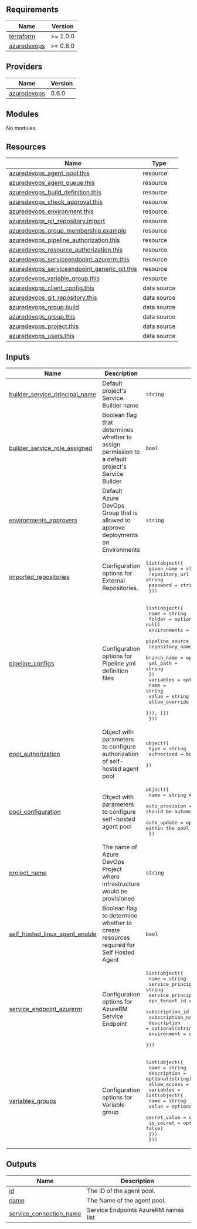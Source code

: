 <!-- BEGIN_TF_DOCS -->
## Requirements

| Name | Version |
|------|---------|
| <a name="requirement_terraform"></a> [terraform](#requirement\_terraform) | >= 1.0.0 |
| <a name="requirement_azuredevops"></a> [azuredevops](#requirement\_azuredevops) | >= 0.8.0 |

## Providers

| Name | Version |
|------|---------|
| <a name="provider_azuredevops"></a> [azuredevops](#provider\_azuredevops) | 0.6.0 |

## Modules

No modules.

## Resources

| Name | Type |
|------|------|
| [azuredevops_agent_pool.this](https://registry.terraform.io/providers/microsoft/azuredevops/latest/docs/resources/agent_pool) | resource |
| [azuredevops_agent_queue.this](https://registry.terraform.io/providers/microsoft/azuredevops/latest/docs/resources/agent_queue) | resource |
| [azuredevops_build_definition.this](https://registry.terraform.io/providers/microsoft/azuredevops/latest/docs/resources/build_definition) | resource |
| [azuredevops_check_approval.this](https://registry.terraform.io/providers/microsoft/azuredevops/latest/docs/resources/check_approval) | resource |
| [azuredevops_environment.this](https://registry.terraform.io/providers/microsoft/azuredevops/latest/docs/resources/environment) | resource |
| [azuredevops_git_repository.import](https://registry.terraform.io/providers/microsoft/azuredevops/latest/docs/resources/git_repository) | resource |
| [azuredevops_group_membership.example](https://registry.terraform.io/providers/microsoft/azuredevops/latest/docs/resources/group_membership) | resource |
| [azuredevops_pipeline_authorization.this](https://registry.terraform.io/providers/microsoft/azuredevops/latest/docs/resources/pipeline_authorization) | resource |
| [azuredevops_resource_authorization.this](https://registry.terraform.io/providers/microsoft/azuredevops/latest/docs/resources/resource_authorization) | resource |
| [azuredevops_serviceendpoint_azurerm.this](https://registry.terraform.io/providers/microsoft/azuredevops/latest/docs/resources/serviceendpoint_azurerm) | resource |
| [azuredevops_serviceendpoint_generic_git.this](https://registry.terraform.io/providers/microsoft/azuredevops/latest/docs/resources/serviceendpoint_generic_git) | resource |
| [azuredevops_variable_group.this](https://registry.terraform.io/providers/microsoft/azuredevops/latest/docs/resources/variable_group) | resource |
| [azuredevops_client_config.this](https://registry.terraform.io/providers/microsoft/azuredevops/latest/docs/data-sources/client_config) | data source |
| [azuredevops_git_repository.this](https://registry.terraform.io/providers/microsoft/azuredevops/latest/docs/data-sources/git_repository) | data source |
| [azuredevops_group.build](https://registry.terraform.io/providers/microsoft/azuredevops/latest/docs/data-sources/group) | data source |
| [azuredevops_group.this](https://registry.terraform.io/providers/microsoft/azuredevops/latest/docs/data-sources/group) | data source |
| [azuredevops_project.this](https://registry.terraform.io/providers/microsoft/azuredevops/latest/docs/data-sources/project) | data source |
| [azuredevops_users.this](https://registry.terraform.io/providers/microsoft/azuredevops/latest/docs/data-sources/users) | data source |

## Inputs

| Name | Description | Type | Default | Required |
|------|-------------|------|---------|:--------:|
| <a name="input_builder_service_principal_name"></a> [builder\_service\_principal\_name](#input\_builder\_service\_principal\_name) | Default project's Service Builder name | `string` | `null` | no |
| <a name="input_builder_service_role_assigned"></a> [builder\_service\_role\_assigned](#input\_builder\_service\_role\_assigned) | Boolean flag that determines whether to assign permission to a default project's Service Builder | `bool` | `false` | no |
| <a name="input_environments_approvers"></a> [environments\_approvers](#input\_environments\_approvers) | Default Azure DevOps Group that is allowed to approve deployments on Environments | `string` | `"Contributors"` | no |
| <a name="input_imported_repositories"></a> [imported\_repositories](#input\_imported\_repositories) | Configuration options for External Repositories. | <pre>list(object({<br>    given_name     = string<br>    repository_url = string<br>    password       = string<br>  }))</pre> | `[]` | no |
| <a name="input_pipeline_configs"></a> [pipeline\_configs](#input\_pipeline\_configs) | Configuration options for Pipeline yml definition files | <pre>list(object({<br>    name         = string<br>    folder       = optional(string, null)<br>    environments = optional(list(string), [])<br>    pipeline_source_config = object({<br>      repository_name = string<br>      branch_name     = optional(string, "refs/heads/main")<br>      yml_path        = string<br>    })<br>    variables = optional(list(object({<br>      name           = string<br>      value          = string<br>      allow_override = optional(bool, true)<br>    })), [])<br>  }))</pre> | `[]` | no |
| <a name="input_pool_authorization"></a> [pool\_authorization](#input\_pool\_authorization) | Object with parameters to configure authorization of self-hosted agent pool | <pre>object({<br>    type       = string<br>    authorized = bool<br>  })</pre> | <pre>{<br>  "authorized": true,<br>  "type": "queue"<br>}</pre> | no |
| <a name="input_pool_configuration"></a> [pool\_configuration](#input\_pool\_configuration) | Object with parameters to configure self-hosted agent pool | <pre>object({<br>    name           = string                # The name of the agent pool.<br>    auto_provision = optional(bool, false) # Specifies whether a queue should be automatically provisioned for each project collection.<br>    auto_update    = optional(bool, true)  # Specifies whether or not agents within the pool should be automatically updated<br>  })</pre> | <pre>{<br>  "name": "self_hosted_agent_pool"<br>}</pre> | no |
| <a name="input_project_name"></a> [project\_name](#input\_project\_name) | The name of Azure DevOps Project where infrastructure would be provisioned | `string` | n/a | yes |
| <a name="input_self_hosted_linux_agent_enable"></a> [self\_hosted\_linux\_agent\_enable](#input\_self\_hosted\_linux\_agent\_enable) | Boolean flag to determine whether to create resources required for Self Hosted Agent | `bool` | `false` | no |
| <a name="input_service_endpoint_azurerm"></a> [service\_endpoint\_azurerm](#input\_service\_endpoint\_azurerm) | Configuration options for AzureRM Service Endpoint | <pre>list(object({<br>    name                  = string<br>    service_principal_id  = string<br>    service_principal_key = string<br>    spn_tenant_id         = string<br>    subscription_id       = string<br>    subscription_name     = string<br>    description           = optional(string)<br>    environment           = optional(string, "AzureCloud")<br>  }))</pre> | `[]` | no |
| <a name="input_variables_groups"></a> [variables\_groups](#input\_variables\_groups) | Configuration options for Variable group | <pre>list(object({<br>    name         = string<br>    description  = optional(string)<br>    allow_access = optional(bool, true)<br>    variables = list(object({<br>      name         = string<br>      value        = optional(string)<br>      secret_value = optional(string)<br>      is_secret    = optional(bool, false)<br>    }))<br>  }))</pre> | `[]` | no |

## Outputs

| Name | Description |
|------|-------------|
| <a name="output_id"></a> [id](#output\_id) | The ID of the agent pool. |
| <a name="output_name"></a> [name](#output\_name) | The Name of the agent pool. |
| <a name="output_service_connection_name"></a> [service\_connection\_name](#output\_service\_connection\_name) | Service Endpoints AzureRM names list |
<!-- END_TF_DOCS -->